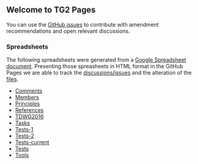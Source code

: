 ## Welcome to TG2 Pages

You can use the [GitHub issues](https://github.com/F4UFramework/bdq/issues) to contribute with amendment recommendations and open relevant discussions.

### Spreadsheets

The following spreadsheets were generated from a [Google Spreadsheet document](https://docs.google.com/spreadsheets/d/1td7zJ9GH3WWhu0Pa1X-1fkaWk71U8qqr54-kkbfwbfE). 
Presenting those spreasheets in HTML format in the GitHub Pages we are able to track the [discussions/issues](https://github.com/F4UFramework/bdq/issues) and the alteration of the [files](https://github.com/F4UFramework/bdq/tree/master/tg2). 

- [Comments](dq_tests/Comments.html)
- [Members](dq_tests/Members.html)
- [Principles](dq_tests/Principles.html)
- [References](dq_tests/References.html)
- [TDWG2016](dq_tests/TDWG2016.html)
- [Tasks](dq_tests/Tasks.html)
- [Tests-1](dq_tests/Tests-1.html)
- [Tests-2](dq_tests/Tests-2.html)
- [Tests-current](dq_tests/Tests-current.html)
- [Tests](dq_tests/Tests.html)
- [Tools](dq_tests/Tools.html)
